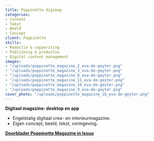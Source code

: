 ```yaml
---
title: Poppinette digimag
categories:
- Content
- Tekst
- Beeld
- Concept
client: Poppinette
skills:
- Redactie & copywriting
- Publishing & productie
- Digital content management
images:
- "/uploads/poppinette_magazine_2_eva-de-geyter.png"
- "/uploads/poppinette_magazine_3_eva-de-geyter.png"
- "/uploads/poppinette_magazine_8_eva-de-geyter.png"
- "/uploads/poppinette_magazine_11_eva-de-geyter.png"
- "/uploads/poppinette_magazine_10_eva-de-geyter.png"
- "/uploads/poppinette_magazine_9_eva-de-geyter.png"
cover_photo: "/uploads/poppinette_magazine_1b_eva-de-geyter.png"
---
```


**Digitaal magazine: desktop en app**

* Engelstalig digitaal crea- en interieurmagazine.
* Eigen concept, beeld, tekst, vormgeving.

[**Doorblader Poppinette Magazine in Issuu**
](https://issuu.com/poppinette)